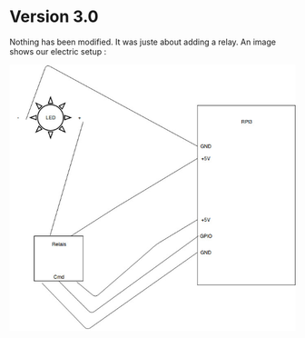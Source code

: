 Version 3.0
===========

Nothing has been modified. It was juste about adding a relay. An image shows our electric setup :

![Montage_relais.jpg](Montage_relais.jpg)
